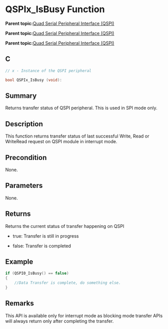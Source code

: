 # QSPIx\_IsBusy Function

**Parent topic:**[Quad Serial Peripheral Interface \(QSPI\)](GUID-AA725558-EF5D-4D83-9378-06E61B172173.md)

**Parent topic:**[Quad Serial Peripheral Interface \(QSPI\)](GUID-83EB94B5-4BF1-4820-A486-C5B9D1099320.md)

**Parent topic:**[Quad Serial Peripheral Interface \(QSPI\)](GUID-56797157-F046-4DD8-9A9F-CFC59C3A989A.md)

## C

```c
// x - Instance of the QSPI peripheral

bool QSPIx_IsBusy (void):
```

## Summary

Returns transfer status of QSPI peripheral. This is used in SPI mode only.

## Description

This function returns transfer status of last successful Write, Read or WriteRead request on QSPI module in interrupt mode.

## Precondition

None.

## Parameters

None.

## Returns

Returns the current status of transfer happening on QSPI

-   true: Transfer is still in progress

-   false: Transfer is completed


## Example

```c
if (QSPI0_IsBusy() == false)
{
    //Data Transfer is complete, do something else.
}
```

## Remarks

This API is available only for interrupt mode as blocking mode transfer APIs will always return only after completing the transfer.

